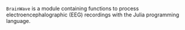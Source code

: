 `BrainWave` is a module containing functions to process electroencephalographic (EEG) recordings with the Julia programming language. 
